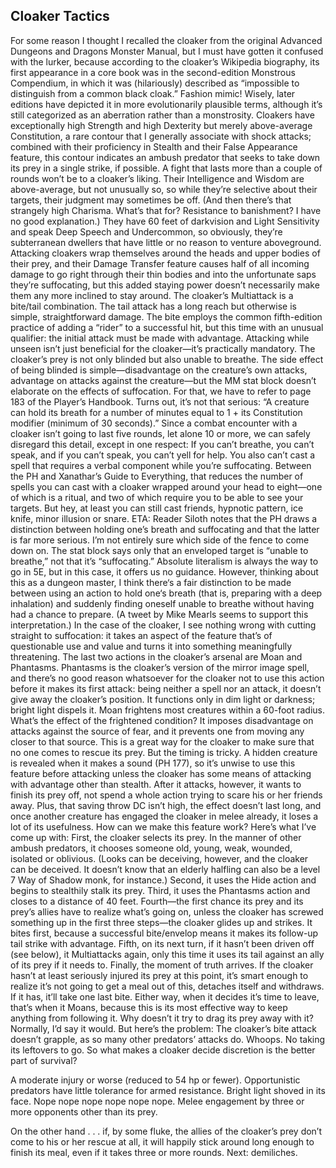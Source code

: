 ## Cloaker Tactics

For some reason I thought I recalled the cloaker from the original Advanced Dungeons and Dragons Monster Manual, but I must have gotten it confused with the lurker, because according to the cloaker’s Wikipedia biography, its first appearance in a core book was in the second-edition Monstrous Compendium, in which it was (hilariously) described as “impossible to distinguish from a common black cloak.” Fashion mimic! Wisely, later editions have depicted it in more evolutionarily plausible terms, although it’s still categorized as an aberration rather than a monstrosity.
Cloakers have exceptionally high Strength and high Dexterity but merely above-average Constitution, a rare contour that I generally associate with shock attacks; combined with their proficiency in Stealth and their False Appearance feature, this contour indicates an ambush predator that seeks to take down its prey in a single strike, if possible. A fight that lasts more than a couple of rounds won’t be to a cloaker’s liking.
Their Intelligence and Wisdom are above-average, but not unusually so, so while they’re selective about their targets, their judgment may sometimes be off. (And then there’s that strangely high Charisma. What’s that for? Resistance to banishment? I have no good explanation.) They have 60 feet of darkvision and Light Sensitivity and speak Deep Speech and Undercommon, so obviously, they’re subterranean dwellers that have little or no reason to venture aboveground.
Attacking cloakers wrap themselves around the heads and upper bodies of their prey, and their Damage Transfer feature causes half of all incoming damage to go right through their thin bodies and into the unfortunate saps they’re suffocating, but this added staying power doesn’t necessarily make them any more inclined to stay around.
The cloaker’s Multiattack is a bite/tail combination. The tail attack has a long reach but otherwise is simple, straightforward damage. The bite employs the common fifth-edition practice of adding a “rider” to a successful hit, but this time with an unusual qualifier: the initial attack must be made with advantage. Attacking while unseen isn’t just beneficial for the cloaker—it’s practically mandatory.
The cloaker’s prey is not only blinded but also unable to breathe. The side effect of being blinded is simple—disadvantage on the creature’s own attacks, advantage on attacks against the creature—but the MM stat block doesn’t elaborate on the effects of suffocation. For that, we have to refer to page 183 of the Player’s Handbook. Turns out, it’s not that serious: “A creature can hold its breath for a number of minutes equal to 1 + its Constitution modifier (minimum of 30 seconds).” Since a combat encounter with a cloaker isn’t going to last five rounds, let alone 10 or more, we can safely disregard this detail, except in one respect: If you can’t breathe, you can’t speak, and if you can’t speak, you can’t yell for help.
You also can’t cast a spell that requires a verbal component while you’re suffocating. Between the PH and Xanathar’s Guide to Everything, that reduces the number of spells you can cast with a cloaker wrapped around your head to eight—one of which is a ritual, and two of which require you to be able to see your targets. But hey, at least you can still cast friends, hypnotic pattern, ice knife, minor illusion or snare.
ETA: Reader Siloth notes that the PH draws a distinction between holding one’s breath and suffocating and that the latter is far more serious. I’m not entirely sure which side of the fence to come down on. The stat block says only that an enveloped target is “unable to breathe,” not that it’s “suffocating.” Absolute literalism is always the way to go in 5E, but in this case, it offers us no guidance. However, thinking about this as a dungeon master, I think there‘s a fair distinction to be made between using an action to hold one‘s breath (that is, preparing with a deep inhalation) and suddenly finding oneself unable to breathe without having had a chance to prepare. (A tweet by Mike Mearls seems to support this interpretation.) In the case of the cloaker, I see nothing wrong with cutting straight to suffocation: it takes an aspect of the feature that’s of questionable use and value and turns it into something meaningfully threatening.
The last two actions in the cloaker’s arsenal are Moan and Phantasms. Phantasms is the cloaker’s version of the mirror image spell, and there’s no good reason whatsoever for the cloaker not to use this action before it makes its first attack: being neither a spell nor an attack, it doesn’t give away the cloaker’s position. It functions only in dim light or darkness; bright light dispels it.
Moan frightens most creatures within a 60-foot radius. What’s the effect of the frightened condition? It imposes disadvantage on attacks against the source of fear, and it prevents one from moving any closer to that source. This is a great way for the cloaker to make sure that no one comes to rescue its prey. But the timing is tricky. A hidden creature is revealed when it makes a sound (PH 177), so it’s unwise to use this feature before attacking unless the cloaker has some means of attacking with advantage other than stealth. After it attacks, however, it wants to finish its prey off, not spend a whole action trying to scare his or her friends away. Plus, that saving throw DC isn’t high, the effect doesn’t last long, and once another creature has engaged the cloaker in melee already, it loses a lot of its usefulness.
How can we make this feature work? Here’s what I’ve come up with:
First, the cloaker selects its prey. In the manner of other ambush predators, it chooses someone old, young, weak, wounded, isolated or oblivious. (Looks can be deceiving, however, and the cloaker can be deceived. It doesn’t know that an elderly halfling can also be a level 7 Way of Shadow monk, for instance.)
Second, it uses the Hide action and begins to stealthily stalk its prey.
Third, it uses the Phantasms action and closes to a distance of 40 feet.
Fourth—the first chance its prey and its prey’s allies have to realize what’s going on, unless the cloaker has screwed something up in the first three steps—the cloaker glides up and strikes. It bites first, because a successful bite/envelop means it makes its follow-up tail strike with advantage.
Fifth, on its next turn, if it hasn’t been driven off (see below), it Multiattacks again, only this time it uses its tail against an ally of its prey if it needs to.
Finally, the moment of truth arrives. If the cloaker hasn’t at least seriously injured its prey at this point, it’s smart enough to realize it’s not going to get a meal out of this, detaches itself and withdraws. If it has, it’ll take one last bite. Either way, when it decides it’s time to leave, that’s when it Moans, because this is its most effective way to keep anything from following it.
Why doesn’t it try to drag its prey away with it? Normally, I’d say it would. But here’s the problem: The cloaker’s bite attack doesn’t grapple, as so many other predators’ attacks do. Whoops. No taking its leftovers to go.
So what makes a cloaker decide discretion is the better part of survival?

A moderate injury or worse (reduced to 54 hp or fewer). Opportunistic predators have little tolerance for armed resistance.
Bright light shoved in its face. Nope nope nope nope nope nope.
Melee engagement by three or more opponents other than its prey.

On the other hand . . . if, by some fluke, the allies of the cloaker’s prey don’t come to his or her rescue at all, it will happily stick around long enough to finish its meal, even if it takes three or more rounds.
Next: demiliches.
